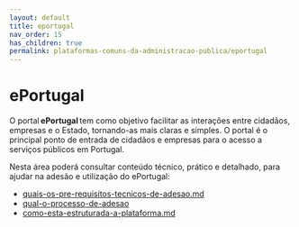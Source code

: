 ```yaml
---
layout: default
title: eportugal
nav_order: 15
has_children: true
permalink: plataformas-comuns-da-administracao-publica/eportugal
---
```

# ePortugal

O portal **ePortugal** tem como objetivo facilitar as interações entre cidadãos, empresas e o Estado, tornando-as mais claras e simples. O portal é o principal ponto de entrada de cidadãos e empresas para o acesso a serviços públicos em Portugal.

Nesta área poderá consultar conteúdo técnico, prático e detalhado, para ajudar na adesão e utilização do ePortugal:

- [quais-os-pre-requisitos-tecnicos-de-adesao.md](quais-os-pre-requisitos-tecnicos-de-adesao.md)
- [qual-o-processo-de-adesao](qual-o-processo-de-adesao/)
- [como-esta-estruturada-a-plataforma.md](como-esta-estruturada-a-plataforma.md)